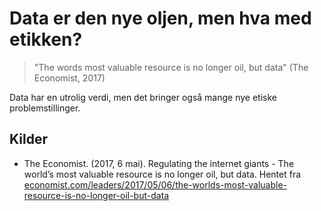 Data er den nye oljen, men hva med etikken?
===========================================

> "The words most valuable resource is no longer oil,
> but data" (The Economist, 2017)

Data har en utrolig verdi, men det bringer også mange nye etiske
problemstillinger.

## Kilder

* The Economist. (2017, 6 mai). Regulating the internet giants - The world’s
  most valuable resource is no longer oil, but data.
  Hentet fra [economist.com/leaders/2017/05/06/the-worlds-most-valuable-resource-is-no-longer-oil-but-data](
  https://www.economist.com/leaders/2017/05/06/the-worlds-most-valuable-resource-is-no-longer-oil-but-data)
